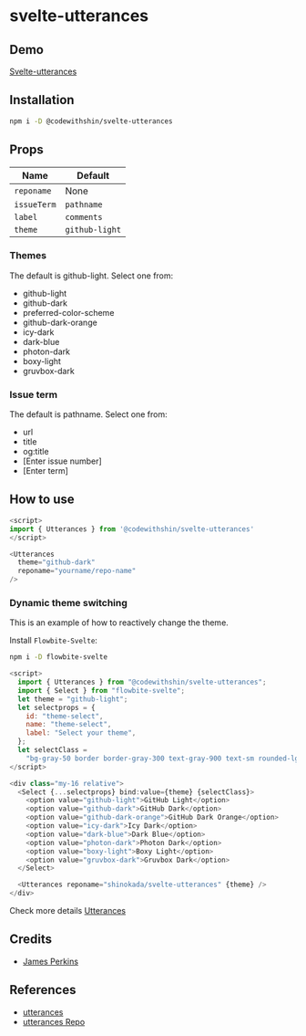 # svelte-utterances

## Demo

[Svelte-utterances](https://svelte-utterances.vercel.app/)

## Installation

```sh
npm i -D @codewithshin/svelte-utterances
```

## Props

| Name        | Default        |
| ----------- | -------------- |
| `reponame`  | None           |
| `issueTerm` | `pathname`     |
| `label`     | `comments`     |
| `theme`     | `github-light` |

### Themes

The default is github-light. Select one from:

- github-light
- github-dark
- preferred-color-scheme
- github-dark-orange
- icy-dark
- dark-blue
- photon-dark
- boxy-light
- gruvbox-dark

### Issue term

The default is pathname. Select one from:

- url
- title
- og:title
- [Enter issue number]
- [Enter term]

## How to use

```js
<script>
import { Utterances } from '@codewithshin/svelte-utterances'
</script>

<Utterances 
  theme="github-dark"
  reponame="yourname/repo-name"
/>
```

### Dynamic theme switching

This is an example of how to reactively change the theme.

Install `Flowbite-Svelte`:

```sh
npm i -D flowbite-svelte
```

```js
<script>
  import { Utterances } from "@codewithshin/svelte-utterances";
  import { Select } from "flowbite-svelte";
  let theme = "github-light";
  let selectprops = {
    id: "theme-select",
    name: "theme-select",
    label: "Select your theme",
  };
  let selectClass =
    "bg-gray-50 border border-gray-300 text-gray-900 text-sm rounded-lg focus:ring-blue-500 focus:border-blue-500 block w-48 p-2.5 dark:bg-gray-700 dark:border-gray-600 dark:placeholder-gray-400 dark:text-white dark:focus:ring-blue-500 dark:focus:border-blue-500";
</script>

<div class="my-16 relative">
  <Select {...selectprops} bind:value={theme} {selectClass}>
    <option value="github-light">GitHub Light</option>
    <option value="github-dark">GitHub Dark</option>
    <option value="github-dark-orange">GitHub Dark Orange</option>
    <option value="icy-dark">Icy Dark</option>
    <option value="dark-blue">Dark Blue</option>
    <option value="photon-dark">Photon Dark</option>
    <option value="boxy-light">Boxy Light</option>
    <option value="gruvbox-dark">Gruvbox Dark</option>
  </Select>

  <Utterances reponame="shinokada/svelte-utterances" {theme} />
</div>
```

Check more details [Utterances](https://utteranc.es/)

## Credits

- [James Perkins](https://www.jamesperkins.dev/post/supercharge-your-astro-blog)

## References

- [utterances](https://utteranc.es/)
- [utterances Repo](https://github.com/utterance/utterances)